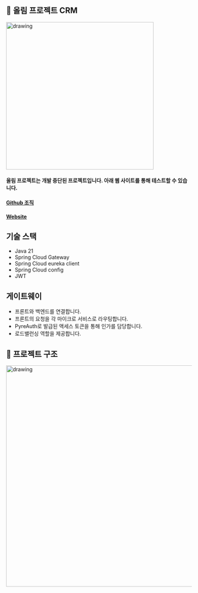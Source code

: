 ## 🙌 올림 프로젝트 CRM

<img src="https://github.com/user-attachments/assets/fa0f89c0-d2f9-436f-9a43-7eead5cf5bb3" alt="drawing" width="400"/>

#### 올림 프로젝트는 개발 중단된 프로젝트입니다. 아래 웹 사이트를 통해 테스트할 수 있습니다.
#### [Github 조직](https://github.com/Olim-org) 
#### [Website](https://olim-crm-front.vercel.app/introduction)

## 기술 스택
- Java 21
- Spring Cloud Gateway
- Spring Cloud eureka client
- Spring Cloud config
- JWT
  
## 게이트웨이
- 프론트와 백엔드를 연결합니다.
- 프론트의 요청을 각 마이크로 서비스로 라우팅합니다.
- PyreAuth로 발급된 액세스 토큰을 통해 인가를 담당합니다.
- 로드밸런싱 역할을 제공합니다.

## 🔅 프로젝트 구조

<img src="https://github.com/user-attachments/assets/97a35a31-15b7-43b0-8f27-e168c46f098b" alt="drawing" width="600"/>
